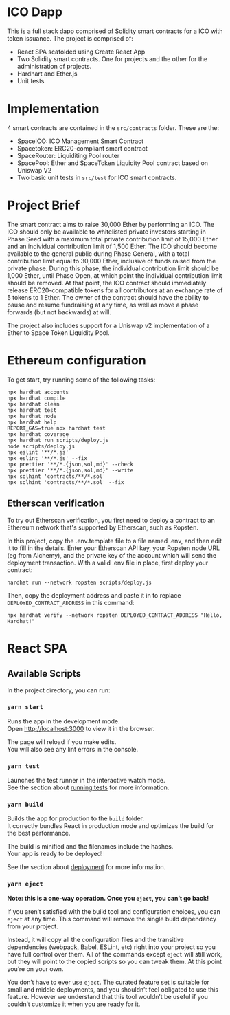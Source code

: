 # ICO Dapp

This is a full stack dapp comprised of Solidity smart contracts for a ICO with token issuance. The project is comprised of:
- React SPA scafolded using Create React App
- Two Solidity smart contracts. One for projects and the other for the administration of projects.
- Hardhart and Ether.js
- Unit tests


# Implementation

4 smart contracts are contained in the `src/contracts` folder. These are the:
- SpaceICO: ICO Management Smart Contract
- Spacetoken: ERC20-compliant smart contract
- SpaceRouter: Liquiditing Pool router
- SpacePool: Ether and SpaceToken Liquidity Pool contract based on Uniswap V2
- Two basic unit tests in `src/test` for ICO smart contracts.

# Project Brief
The smart contract aims to raise 30,000 Ether by performing an ICO. The ICO should only be available to whitelisted private investors starting in Phase Seed with a maximum total private contribution limit of 15,000 Ether and an individual contribution limit of 1,500 Ether. The ICO should become available to the general public during Phase General, with a total contribution limit equal to 30,000 Ether, inclusive of funds raised from the private phase. During this phase, the individual contribution limit should be 1,000 Ether, until Phase Open, at which point the individual contribution limit should be removed. At that point, the ICO contract should immediately release ERC20-compatible tokens for all contributors at an exchange rate of 5 tokens to 1 Ether. The owner of the contract should have the ability to pause and resume fundraising at any time, as well as move a phase forwards (but not backwards) at will.

The project also includes support for a Uniswap v2 implementation of a Ether to Space Token Liquidity Pool.


# Ethereum configuration

To get start, try running some of the following tasks:

```shell
npx hardhat accounts
npx hardhat compile
npx hardhat clean
npx hardhat test
npx hardhat node
npx hardhat help
REPORT_GAS=true npx hardhat test
npx hardhat coverage
npx hardhat run scripts/deploy.js
node scripts/deploy.js
npx eslint '**/*.js'
npx eslint '**/*.js' --fix
npx prettier '**/*.{json,sol,md}' --check
npx prettier '**/*.{json,sol,md}' --write
npx solhint 'contracts/**/*.sol'
npx solhint 'contracts/**/*.sol' --fix
```

## Etherscan verification

To try out Etherscan verification, you first need to deploy a contract to an Ethereum network that's supported by Etherscan, such as Ropsten.

In this project, copy the .env.template file to a file named .env, and then edit it to fill in the details. Enter your Etherscan API key, your Ropsten node URL (eg from Alchemy), and the private key of the account which will send the deployment transaction. With a valid .env file in place, first deploy your contract:

```shell
hardhat run --network ropsten scripts/deploy.js
```

Then, copy the deployment address and paste it in to replace `DEPLOYED_CONTRACT_ADDRESS` in this command:

```shell
npx hardhat verify --network ropsten DEPLOYED_CONTRACT_ADDRESS "Hello, Hardhat!"
```

# React SPA

## Available Scripts

In the project directory, you can run:

### `yarn start`

Runs the app in the development mode.\
Open [http://localhost:3000](http://localhost:3000) to view it in the browser.

The page will reload if you make edits.\
You will also see any lint errors in the console.

### `yarn test`

Launches the test runner in the interactive watch mode.\
See the section about [running tests](https://facebook.github.io/create-react-app/docs/running-tests) for more information.

### `yarn build`

Builds the app for production to the `build` folder.\
It correctly bundles React in production mode and optimizes the build for the best performance.

The build is minified and the filenames include the hashes.\
Your app is ready to be deployed!

See the section about [deployment](https://facebook.github.io/create-react-app/docs/deployment) for more information.

### `yarn eject`

**Note: this is a one-way operation. Once you `eject`, you can’t go back!**

If you aren’t satisfied with the build tool and configuration choices, you can `eject` at any time. This command will remove the single build dependency from your project.

Instead, it will copy all the configuration files and the transitive dependencies (webpack, Babel, ESLint, etc) right into your project so you have full control over them. All of the commands except `eject` will still work, but they will point to the copied scripts so you can tweak them. At this point you’re on your own.

You don’t have to ever use `eject`. The curated feature set is suitable for small and middle deployments, and you shouldn’t feel obligated to use this feature. However we understand that this tool wouldn’t be useful if you couldn’t customize it when you are ready for it.


